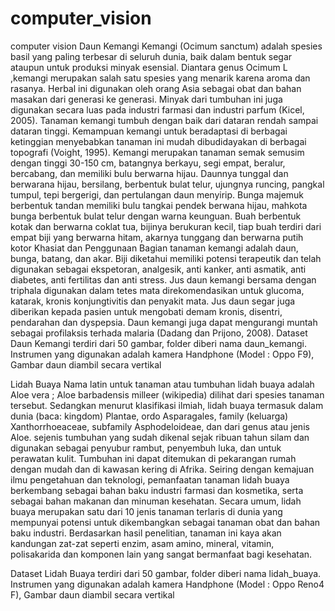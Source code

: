# computer_vision
computer vision
Daun Kemangi
Kemangi (Ocimum sanctum) adalah spesies basil yang paling terbesar di seluruh dunia, baik dalam bentuk segar ataupun untuk produksi minyak esensial. Diantara genus Ocimum L ,kemangi merupakan salah satu spesies yang menarik karena aroma dan rasanya. Herbal ini digunakan oleh orang Asia sebagai obat dan bahan masakan dari generasi ke generasi. Minyak dari tumbuhan ini juga digunakan secara luas pada industri farmasi dan industri parfum (Kicel, 2005).
Tanaman kemangi tumbuh dengan baik dari dataran rendah sampai dataran tinggi. Kemampuan kemangi untuk beradaptasi di berbagai ketinggian menyebabkan tanaman ini mudah dibudidayakan di berbagai topografi (Voight, 1995).
Kemangi merupakan tanaman semak semusim dengan tinggi 30-150 cm, batangnya  berkayu, segi empat, beralur, bercabang, dan memiliki bulu berwarna hijau. Daunnya tunggal dan berwarana hijau, bersilang, berbentuk bulat telur, ujungnya runcing, pangkal tumpul, tepi bergerigi, dan pertulangan daun menyirip. Bunga majemuk berbentuk tandan memiliki bulu tangkai pendek berwana hijau, mahkota bunga berbentuk bulat telur dengan warna keunguan. Buah berbentuk kotak dan berwarna coklat tua, bijinya berukuran kecil, tiap buah terdiri dari empat biji yang berwarna hitam, akarnya tunggang dan berwarna putih kotor
Khasiat dan Penggunaan
Bagian tanaman kemangi adalah daun, bunga, batang, dan akar. Biji diketahui memiliki potensi terapeutik dan telah digunakan sebagai ekspetoran, analgesik, anti kanker, anti asmatik, anti diabetes, anti fertilitas dan anti stress. Jus daun kemangi bersama dengan triphala digunakan dalam tetes mata direkomendasikan untuk glucoma, katarak, kronis konjungtivitis dan penyakit mata. Jus daun segar juga diberikan kepada pasien untuk mengobati demam kronis, disentri, pendarahan dan dyspepsia. Daun kemangi juga dapat mengurangi muntah sebagai profilaksis terhada malaria (Dadang dan Prijono, 2008).
Dataset Daun Kemangi terdiri dari 50 gambar, folder diberi nama daun_kemangi.
Instrumen yang digunakan adalah kamera Handphone (Model : Oppo F9), Gambar daun diambil secara vertikal



Lidah Buaya
Nama latin untuk tanaman atau tumbuhan lidah buaya adalah Aloe vera ; Aloe barbadensis milleer (wikipedia) dilihat dari spesies tanaman tersebut. Sedangkan menurut klasifikasi ilmiah, lidah buaya termasuk dalam dunia (baca: kingdom) Plantae, ordo Asparagales, family (keluarga) Xanthorrhoeaceae, subfamily Asphodeloideae, dan dari genus atau jenis Aloe.
sejenis tumbuhan yang sudah dikenal sejak ribuan tahun silam dan digunakan sebagai penyubur rambut, penyembuh luka, dan untuk perawatan kulit. Tumbuhan ini dapat ditemukan di pekarangan rumah dengan mudah dan di kawasan kering di Afrika. Seiring dengan kemajuan ilmu pengetahuan dan teknologi, pemanfaatan tanaman lidah buaya berkembang sebagai bahan baku industri farmasi dan kosmetika, serta sebagai bahan makanan dan minuman kesehatan.
Secara umum, lidah buaya merupakan satu dari 10 jenis tanaman terlaris di dunia yang mempunyai potensi untuk dikembangkan sebagai tanaman obat dan bahan baku industri.
Berdasarkan hasil penelitian, tanaman ini kaya akan kandungan zat-zat seperti enzim, asam amino, mineral, vitamin, polisakarida dan komponen lain yang sangat bermanfaat bagi kesehatan.

Dataset Lidah Buaya terdiri dari 50 gambar, folder diberi nama lidah_buaya.
Instrumen yang digunakan adalah kamera Handphone (Model : Oppo Reno4 F), Gambar daun diambil secara vertikal

